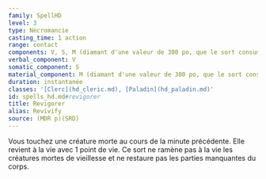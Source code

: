 ```yaml
---
family: SpellHD
level: 3
type: Nécromancie
casting_time: 1 action
range: contact
components: V, S, M (diamant d'une valeur de 300 po, que le sort consume)
verbal_component: V
somatic_component: S
material_component: M (diamant d'une valeur de 300 po, que le sort consume)
duration: instantanée
classes: '[Clerc](hd_cleric.md), [Paladin](hd_paladin.md)'
id: spells_hd.md#revigorer
title: Revigorer
alias: Revivify
source: (MDR p)(SRD)
---
```


Vous touchez une créature morte au cours de la minute précédente. Elle revient à la vie avec 1 point de vie. Ce sort ne ramène pas à la vie les créatures mortes de vieillesse et ne restaure pas les parties manquantes du corps.


